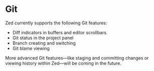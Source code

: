 # Git

Zed currently supports the following Git features:

- Diff indicators in buffers and editor scrollbars
- Git status in the project panel
- Branch creating and switching
- Git blame viewing

More advanced Git features—like staging and committing changes or viewing history within Zed—will be coming in the future.
